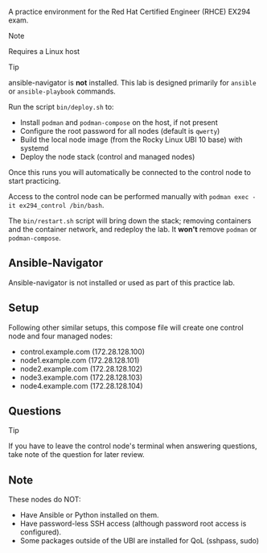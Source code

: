 A practice environment for the Red Hat Certified Engineer (RHCE) EX294 exam.

> [!NOTE]
> Requires a Linux host

> [!TIP]
> ansible-navigator is __not__ installed. This lab is designed primarily for `ansible` or `ansible-playbook` commands.

Run the script `bin/deploy.sh` to:
- Install `podman` and `podman-compose` on the host, if not present
- Configure the root password for all nodes (default is `qwerty`)
- Build the local node image (from the Rocky Linux UBI 10 base) with systemd
- Deploy the node stack (control and managed nodes)

Once this runs you will automatically be connected to the control node to start practicing.

Access to the control node can be performed manually with `podman exec -it ex294_control /bin/bash`.

The `bin/restart.sh` script will bring down the stack; removing containers and the container network, and redeploy the lab. It __won't__ remove `podman` or `podman-compose`.

## Ansible-Navigator
Ansible-navigator is not installed or used as part of this practice lab.

## Setup
Following other similar setups, this compose file will create one control node and four managed nodes:
- control.example.com (172.28.128.100)
- node1.example.com (172.28.128.101)
- node2.example.com (172.28.128.102)
- node3.example.com (172.28.128.103)
- node4.example.com (172.28.128.104)

## Questions
> [!TIP]
> If you have to leave the control node's terminal when answering questions, take note of the question for later review.

## Note
These nodes do NOT:
- Have Ansible or Python installed on them.
- Have password-less SSH access (although password root access is configured).
- Some packages outside of the UBI are installed for QoL (sshpass, sudo)
